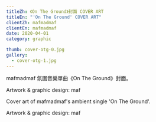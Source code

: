 ```yaml
---
titleZh: 《On The Ground》封面 COVER ART
titleEn: "'On The Ground' COVER ART"
clientZh: mafmadmaf
clientEn: mafmadmaf
date: 2020-04-01
category: graphic

thumb: cover-otg-0.jpg
gallery:
  - cover-otg-1.jpg
---
```


mafmadmaf 氛圍音樂單曲《On The Ground》封面。

Artwork & graphic design: maf

<!-- lang -->

Cover art of mafmadmaf's ambient single 'On The Ground'.

Artwork & graphic design: maf
